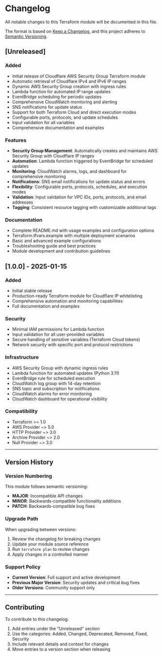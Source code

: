 # Changelog

All notable changes to this Terraform module will be documented in this file.

The format is based on [Keep a Changelog](https://keepachangelog.com/en/1.0.0/),
and this project adheres to [Semantic Versioning](https://semver.org/spec/v2.0.0.html).

## [Unreleased]

### Added
- Initial release of Cloudflare AWS Security Group Terraform module
- Automatic retrieval of Cloudflare IPv4 and IPv6 IP ranges
- Dynamic AWS Security Group creation with ingress rules
- Lambda function for automated IP range updates
- EventBridge scheduling for periodic updates
- Comprehensive CloudWatch monitoring and alerting
- SNS notifications for update status
- Support for both Terraform Cloud and direct execution modes
- Configurable ports, protocols, and update schedules
- Input validation for all variables
- Comprehensive documentation and examples

### Features
- **Security Group Management**: Automatically creates and maintains AWS Security Group with Cloudflare IP ranges
- **Automation**: Lambda function triggered by EventBridge for scheduled updates
- **Monitoring**: CloudWatch alarms, logs, and dashboard for comprehensive monitoring
- **Notifications**: SNS email notifications for update status and errors
- **Flexibility**: Configurable ports, protocols, schedules, and execution modes
- **Validation**: Input validation for VPC IDs, ports, protocols, and email addresses
- **Tagging**: Consistent resource tagging with customizable additional tags

### Documentation
- Complete README.md with usage examples and configuration options
- Terraform.tfvars.example with multiple deployment scenarios
- Basic and advanced example configurations
- Troubleshooting guide and best practices
- Module development and contribution guidelines

## [1.0.0] - 2025-01-15

### Added
- Initial stable release
- Production-ready Terraform module for Cloudflare IP whitelisting
- Comprehensive automation and monitoring capabilities
- Full documentation and examples

### Security
- Minimal IAM permissions for Lambda function
- Input validation for all user-provided variables
- Secure handling of sensitive variables (Terraform Cloud tokens)
- Network security with specific port and protocol restrictions

### Infrastructure
- AWS Security Group with dynamic ingress rules
- Lambda function for automated updates (Python 3.11)
- EventBridge rule for scheduled execution
- CloudWatch log group with 14-day retention
- SNS topic and subscription for notifications
- CloudWatch alarms for error monitoring
- CloudWatch dashboard for operational visibility

### Compatibility
- Terraform >= 1.0
- AWS Provider ~> 5.0
- HTTP Provider ~> 3.0
- Archive Provider ~> 2.0
- Null Provider ~> 3.0

---

## Version History

### Version Numbering
This module follows semantic versioning:
- **MAJOR**: Incompatible API changes
- **MINOR**: Backwards-compatible functionality additions
- **PATCH**: Backwards-compatible bug fixes

### Upgrade Path
When upgrading between versions:
1. Review the changelog for breaking changes
2. Update your module source reference
3. Run `terraform plan` to review changes
4. Apply changes in a controlled manner

### Support Policy
- **Current Version**: Full support and active development
- **Previous Major Version**: Security updates and critical bug fixes
- **Older Versions**: Community support only

---

## Contributing

To contribute to this changelog:
1. Add entries under the "Unreleased" section
2. Use the categories: Added, Changed, Deprecated, Removed, Fixed, Security
3. Include relevant details and context for changes
4. Move entries to a version section when releasing